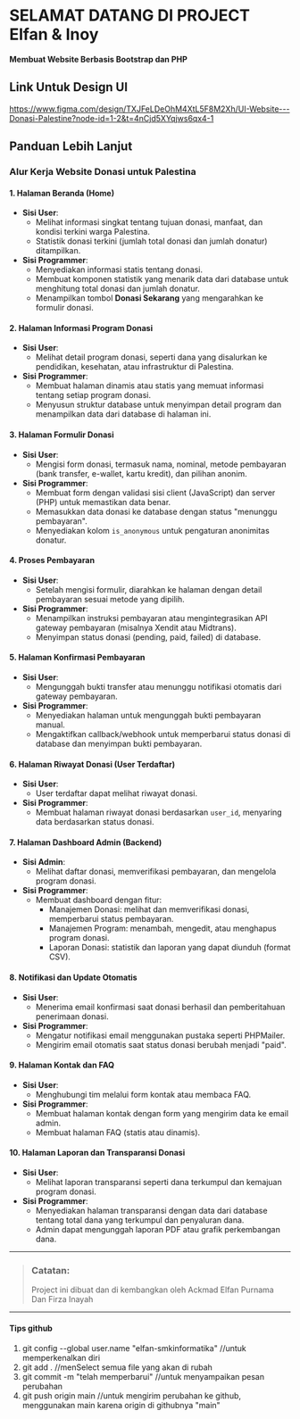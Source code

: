 # SELAMAT DATANG DI PROJECT Elfan & Inoy
**Membuat Website Berbasis Bootstrap dan PHP**

## Link Untuk Design UI
https://www.figma.com/design/TXJFeLDeOhM4XtL5F8M2Xh/UI-Website---Donasi-Palestine?node-id=1-2&t=4nCjd5XYqjws6qx4-1

## Panduan Lebih Lanjut

### Alur Kerja Website Donasi untuk Palestina

#### 1. Halaman Beranda (Home)
- **Sisi User**: 
  - Melihat informasi singkat tentang tujuan donasi, manfaat, dan kondisi terkini warga Palestina.
  - Statistik donasi terkini (jumlah total donasi dan jumlah donatur) ditampilkan.
- **Sisi Programmer**:
  - Menyediakan informasi statis tentang donasi.
  - Membuat komponen statistik yang menarik data dari database untuk menghitung total donasi dan jumlah donatur.
  - Menampilkan tombol **Donasi Sekarang** yang mengarahkan ke formulir donasi.

#### 2. Halaman Informasi Program Donasi
- **Sisi User**: 
  - Melihat detail program donasi, seperti dana yang disalurkan ke pendidikan, kesehatan, atau infrastruktur di Palestina.
- **Sisi Programmer**:
  - Membuat halaman dinamis atau statis yang memuat informasi tentang setiap program donasi.
  - Menyusun struktur database untuk menyimpan detail program dan menampilkan data dari database di halaman ini.

#### 3. Halaman Formulir Donasi
- **Sisi User**: 
  - Mengisi form donasi, termasuk nama, nominal, metode pembayaran (bank transfer, e-wallet, kartu kredit), dan pilihan anonim.
- **Sisi Programmer**:
  - Membuat form dengan validasi sisi client (JavaScript) dan server (PHP) untuk memastikan data benar.
  - Memasukkan data donasi ke database dengan status "menunggu pembayaran".
  - Menyediakan kolom `is_anonymous` untuk pengaturan anonimitas donatur.

#### 4. Proses Pembayaran
- **Sisi User**: 
  - Setelah mengisi formulir, diarahkan ke halaman dengan detail pembayaran sesuai metode yang dipilih.
- **Sisi Programmer**:
  - Menampilkan instruksi pembayaran atau mengintegrasikan API gateway pembayaran (misalnya Xendit atau Midtrans).
  - Menyimpan status donasi (pending, paid, failed) di database.

#### 5. Halaman Konfirmasi Pembayaran
- **Sisi User**: 
  - Mengunggah bukti transfer atau menunggu notifikasi otomatis dari gateway pembayaran.
- **Sisi Programmer**:
  - Menyediakan halaman untuk mengunggah bukti pembayaran manual.
  - Mengaktifkan callback/webhook untuk memperbarui status donasi di database dan menyimpan bukti pembayaran.

#### 6. Halaman Riwayat Donasi (User Terdaftar)
- **Sisi User**: 
  - User terdaftar dapat melihat riwayat donasi.
- **Sisi Programmer**:
  - Membuat halaman riwayat donasi berdasarkan `user_id`, menyaring data berdasarkan status donasi.

#### 7. Halaman Dashboard Admin (Backend)
- **Sisi Admin**: 
  - Melihat daftar donasi, memverifikasi pembayaran, dan mengelola program donasi.
- **Sisi Programmer**:
  - Membuat dashboard dengan fitur:
    - Manajemen Donasi: melihat dan memverifikasi donasi, memperbarui status pembayaran.
    - Manajemen Program: menambah, mengedit, atau menghapus program donasi.
    - Laporan Donasi: statistik dan laporan yang dapat diunduh (format CSV).

#### 8. Notifikasi dan Update Otomatis
- **Sisi User**: 
  - Menerima email konfirmasi saat donasi berhasil dan pemberitahuan penerimaan donasi.
- **Sisi Programmer**:
  - Mengatur notifikasi email menggunakan pustaka seperti PHPMailer.
  - Mengirim email otomatis saat status donasi berubah menjadi "paid".

#### 9. Halaman Kontak dan FAQ
- **Sisi User**: 
  - Menghubungi tim melalui form kontak atau membaca FAQ.
- **Sisi Programmer**:
  - Membuat halaman kontak dengan form yang mengirim data ke email admin.
  - Membuat halaman FAQ (statis atau dinamis).

#### 10. Halaman Laporan dan Transparansi Donasi
- **Sisi User**: 
  - Melihat laporan transparansi seperti dana terkumpul dan kemajuan program donasi.
- **Sisi Programmer**:
  - Menyediakan halaman transparansi dengan data dari database tentang total dana yang terkumpul dan penyaluran dana.
  - Admin dapat mengunggah laporan PDF atau grafik perkembangan dana.

---

> ### Catatan:
> Project ini dibuat dan di kembangkan oleh Ackmad Elfan Purnama Dan Firza Inayah

---
#### Tips github
1. git config --global user.name "elfan-smkinformatika" //untuk memperkenalkan diri
2. git add . //menSelect semua file yang akan di rubah
3. git commit -m "telah memperbarui" //untuk menyampaikan pesan perubahan
4. git push origin main //untuk mengirim perubahan ke github, menggunakan main karena origin di githubnya "main"